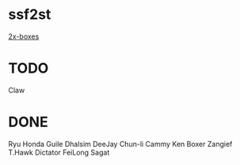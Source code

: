 # ssf2st

[2x-boxes](https://toufadev.github.io/ssf2st/index.html)

# TODO

Claw

# DONE

Ryu
Honda
Guile
Dhalsim
DeeJay
Chun-li
Cammy
Ken
Boxer
Zangief
T.Hawk
Dictator
FeiLong
Sagat
